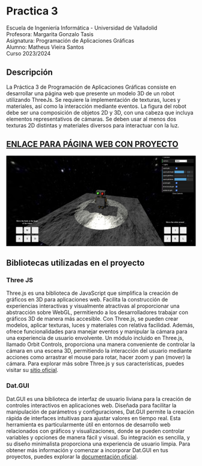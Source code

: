 # Practica 3

Escuela de Ingeniería Informática - Universidad de Valladolid <br />
Profesora: Margarita Gonzalo Tasis  <br />
Asignatura: Programación de Aplicaciones Gráficas<br />
Alumno: Matheus Vieira Santos<br />
Curso 2023/2024<br />

## Descripción
La Práctica 3 de Programación de Aplicaciones Gráficas consiste en desarrollar una página web que presente un modelo 3D de un robot utilizando ThreeJs. Se requiere la implementación de texturas, luces y materiales, así como la interacción mediante eventos. La figura del robot debe ser una composición de objetos 2D y 3D, con una cabeza que incluya elementos representativos de cámaras. Se deben usar al menos dos texturas 2D distintas y materiales diversos para interactuar con la luz.

## [ENLACE PARA PÁGINA WEB CON PROYECTO](http://virtual.lab.inf.uva.es:23172/practica3/)
![IMG](./img/print_robot.jpeg)

## Bibliotecas utilizadas en el proyecto

### Three JS
Three.js es una biblioteca de JavaScript que simplifica la creación de gráficos en 3D para aplicaciones web. Facilita la construcción de experiencias interactivas y visualmente atractivas al proporcionar una abstracción sobre WebGL, permitiendo a los desarrolladores trabajar con gráficos 3D de manera más accesible. Con Three.js, se pueden crear modelos, aplicar texturas, luces y materiales con relativa facilidad. Además, ofrece funcionalidades para manejar eventos y manipular la cámara para una experiencia de usuario envolvente. Un módulo incluido en Three.js, llamado Orbit Controls, proporciona una manera conveniente de controlar la cámara en una escena 3D, permitiendo la interacción del usuario mediante acciones como arrastrar el mouse para rotar, hacer zoom y pan (mover) la cámara. Para explorar más sobre Three.js y sus características, puedes visitar su [sitio oficial](https://threejs.org/).

### Dat.GUI
Dat.GUI es una biblioteca de interfaz de usuario liviana para la creación de controles interactivos en aplicaciones web. Diseñada para facilitar la manipulación de parámetros y configuraciones, Dat.GUI permite la creación rápida de interfaces intuitivas para ajustar valores en tiempo real. Esta herramienta es particularmente útil en entornos de desarrollo web relacionados con gráficos y visualizaciones, donde se pueden controlar variables y opciones de manera fácil y visual. Su integración es sencilla, y su diseño minimalista proporciona una experiencia de usuario limpia. Para obtener más información y comenzar a incorporar Dat.GUI en tus proyectos, puedes explorar la [documentación oficial](https://github.com/dataarts/dat.gui/blob/master/API.md).

